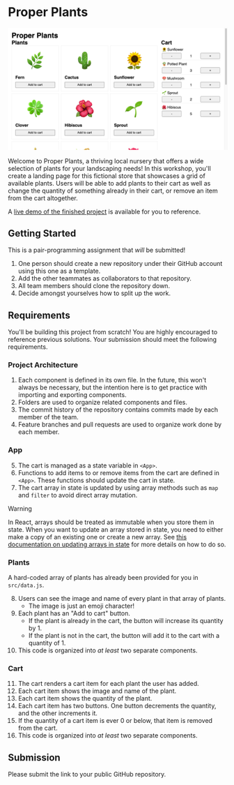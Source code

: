 # Proper Plants

![A site showing a cart with some items picked out from a grid of available plants.](example.png)

Welcome to Proper Plants, a thriving local nursery that offers a wide selection of plants
for your landscaping needs! In this workshop, you'll create a landing page for this
fictional store that showcases a grid of available plants. Users will be able to add
plants to their cart as well as change the quantity of something already in their cart, or
remove an item from the cart altogether.

A [live demo of the finished project](https://proper-plants.netlify.app/) is available for
you to reference.

## Getting Started

This is a pair-programming assignment that _will_ be submitted!

1. One person should create a new repository under their GitHub account using this one as a template.
2. Add the other teammates as collaborators to that repository.
3. All team members should clone the repository down.
4. Decide amongst yourselves how to split up the work.

## Requirements

You'll be building this project from scratch! You are highly encouraged to reference previous solutions.
Your submission should meet the following requirements.

### Project Architecture

1. Each component is defined in its own file. In the future, this won't always be
   necessary, but the intention here is to get practice with importing and exporting
   components.
2. Folders are used to organize related components and files.
3. The commit history of the repository contains commits made by each member of the team.
4. Feature branches and pull requests are used to organize work done by each member.

### App

5. The cart is managed as a state variable in `<App>`.
6. Functions to add items to or remove items from the cart are defined in `<App>`.
   These functions should update the cart in state.
7. The cart array in state is updated by using array methods such as `map` and `filter`
   to avoid direct array mutation.

> [!WARNING]
>
> In React, arrays should be treated as immutable when you store them in state. When you
> want to update an array stored in state, you need to either make a copy of an existing
> one or create a new array. See [this documentation on updating arrays in state](https://react.dev/learn/updating-arrays-in-state)
> for more details on how to do so.

### Plants

A hard-coded array of plants has already been provided for you in `src/data.js`.

8. Users can see the image and name of every plant in that array of plants.
   - The image is just an emoji character!
9. Each plant has an "Add to cart" button.
   - If the plant is already in the cart, the button will increase its quantity by 1.
   - If the plant is not in the cart, the button will add it to the cart with a quantity of 1.
10. This code is organized into _at least_ two separate components.

### Cart

11. The cart renders a cart item for each plant the user has added.
12. Each cart item shows the image and name of the plant.
13. Each cart item shows the quantity of the plant.
14. Each cart item has two buttons. One button decrements the quantity,
    and the other increments it.
15. If the quantity of a cart item is ever 0 or below, that item is removed from the cart.
16. This code is organized into _at least_ two separate components.

## Submission

Please submit the link to your public GitHub repository.
